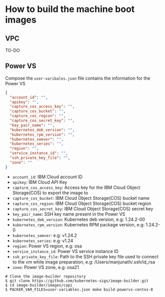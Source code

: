 # How to build the machine boot images

## VPC
TO-DO

## Power VS

Compose the `user-varibales.json` file contains the information for the Power VS

```json
{
  "account_id": "",
  "apikey": "",
  "capture_cos_access_key": "",
  "capture_cos_bucket": "",
  "capture_cos_region": "",
  "capture_cos_secret_key": "",
  "key_pair_name": "",
  "kubernetes_deb_version": "",
  "kubernetes_rpm_version": "",
  "kubernetes_semver": "",
  "kubernetes_series": "",
  "region": "",
  "service_instance_id": "",
  "ssh_private_key_file": "",
  "zone": ""
}
```

- `account_id`: IBM Cloud account ID
- `apikey`: IBM Cloud API Key
- `capture_cos_access_key`: Access key for the IBM Cloud Object Storage(COS) to export the image to
- `capture_cos_bucket`: IBM Cloud Object Storage(COS) bucket name
- `capture_cos_region`: IBM Cloud Object Storage(COS) bucket region
- `capture_cos_secret_key`: IBM Cloud Object Storage(COS) secret key
- `key_pair_name`: SSH key name present in the Power VS
- `kubernetes_deb_version`: Kubernetes deb version, e.g: 1.24.2-00
- `kubernetes_rpm_version`: Kubernetes RPM package version, e.g: 1.24.2-0
- `kubernetes_semver`: e.g: v1.24.2
- `kubernetes_series`: e.g: v1.24
- `region`: Power VS region, e.g: osa
- `service_instance_id`: Power VS service instance ID
- `ssh_private_key_file`: Path to the SSH private key file used to connect to the vm while image preparation, e.g: /Users/manjunath/.ssh/id_rsa
- `zone`: Power VS zone, e.g: osa21

```shell
# Clone the image-builder repository
$ git clone https://github.com/kubernetes-sigs/image-builder.git
$ cd image-builder/images/capi
$ PACKER_VAR_FILES=user-variables.json make build-powervs-centos-8
```
